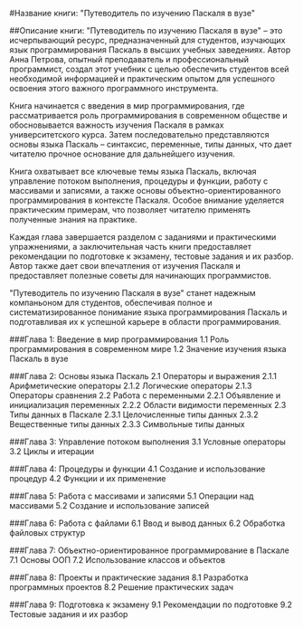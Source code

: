 #Название книги: "Путеводитель по изучению Паскаля в вузе"

##Описание книги:
"Путеводитель по изучению Паскаля в вузе" – это исчерпывающий ресурс, предназначенный для студентов, изучающих язык программирования Паскаль в высших учебных заведениях. Автор Анна Петрова, опытный преподаватель и профессиональный программист, создал этот учебник с целью обеспечить студентов всей необходимой информацией и практическим опытом для успешного освоения этого важного программного инструмента.

Книга начинается с введения в мир программирования, где рассматривается роль программирования в современном обществе и обосновывается важность изучения Паскаля в рамках университетского курса. Затем последовательно представляются основы языка Паскаль – синтаксис, переменные, типы данных, что дает читателю прочное основание для дальнейшего изучения.

Книга охватывает все ключевые темы языка Паскаль, включая управление потоком выполнения, процедуры и функции, работу с массивами и записями, а также основы объектно-ориентированного программирования в контексте Паскаля. Особое внимание уделяется практическим примерам, что позволяет читателю применять полученные знания на практике.

Каждая глава завершается разделом с заданиями и практическими упражнениями, а заключительная часть книги предоставляет рекомендации по подготовке к экзамену, тестовые задания и их разбор. Автор также дает свои впечатления от изучения Паскаля и предоставляет полезные советы для начинающих программистов.

"Путеводитель по изучению Паскаля в вузе" станет надежным компаньоном для студентов, обеспечивая полное и систематизированное понимание языка программирования Паскаль и подготавливая их к успешной карьере в области программирования.

###Глава 1: Введение в мир программирования
    1.1 Роль программирования в современном мире
    1.2 Значение изучения языка Паскаль в вузе

###Глава 2: Основы языка Паскаль
    2.1 Операторы и выражения
        2.1.1 Арифметические операторы
        2.1.2 Логические операторы
        2.1.3 Операторы сравнения
    2.2 Работа с переменными
        2.2.1 Объявление и инициализация переменных
        2.2.2 Области видимости переменных
    2.3 Типы данных в Паскале
        2.3.1 Целочисленные типы данных
        2.3.2 Вещественные типы данных
        2.3.3 Символьные типы данных

###Глава 3: Управление потоком выполнения
    3.1 Условные операторы
    3.2 Циклы и итерации

###Глава 4: Процедуры и функции
    4.1 Создание и использование процедур
    4.2 Функции и их применение

###Глава 5: Работа с массивами и записями
    5.1 Операции над массивами
    5.2 Создание и использование записей

###Глава 6: Работа с файлами
    6.1 Ввод и вывод данных
    6.2 Обработка файловых структур

###Глава 7: Объектно-ориентированное программирование в Паскале
    7.1 Основы ООП
    7.2 Использование классов и объектов

###Глава 8: Проекты и практические задания
    8.1 Разработка программных проектов
    8.2 Решение практических задач

###Глава 9: Подготовка к экзамену
    9.1 Рекомендации по подготовке
    9.2 Тестовые задания и их разбор